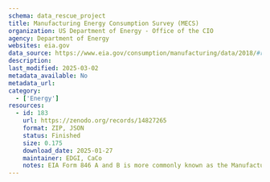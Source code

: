 ```yaml
---
schema: data_rescue_project 
title: Manufacturing Energy Consumption Survey (MECS)
organization: US Department of Energy - Office of the CIO
agency: Department of Energy
websites: eia.gov
data_source: https://www.eia.gov/consumption/manufacturing/data/2018/#r13
description: 
last_modified: 2025-03-02
metadata_available: No
metadata_url: 
category:
  - ['Energy'] 
resources:
  - id: 183
    url: https://zenodo.org/records/14827265
    format: ZIP, JSON
    status: Finished
    size: 0.175
    download_date: 2025-01-27
    maintainer: EDGI, CaCo
    notes: EIA Form 846 A and B is more commonly known as the Manufacturing Energy Consumption Survey (MECS). MECS is a national sample survey that collects information on the stock of U.S. manufacturing establishment, their energy-related building characteristics, and their energy consumption and expenditures. MECS is conducted every four years.
---
```

